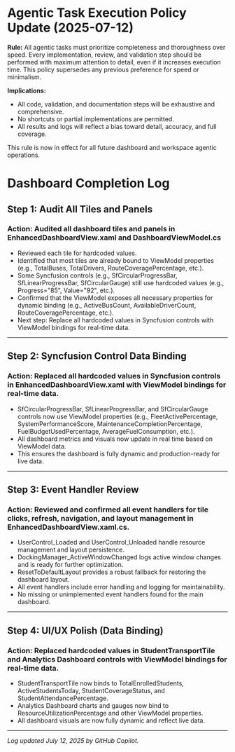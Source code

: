 # Agentic Task Execution Policy Update (2025-07-12)

**Rule:** All agentic tasks must prioritize completeness and thoroughness over speed. Every implementation, review, and validation step should be performed with maximum attention to detail, even if it increases execution time. This policy supersedes any previous preference for speed or minimalism.

**Implications:**
- All code, validation, and documentation steps will be exhaustive and comprehensive.
- No shortcuts or partial implementations are permitted.
- All results and logs will reflect a bias toward detail, accuracy, and full coverage.

This rule is now in effect for all future dashboard and workspace agentic operations.
# Dashboard Completion Log

## Step 1: Audit All Tiles and Panels

### Action: Audited all dashboard tiles and panels in EnhancedDashboardView.xaml and DashboardViewModel.cs
- Reviewed each tile for hardcoded values.
- Identified that most tiles are already bound to ViewModel properties (e.g., TotalBuses, TotalDrivers, RouteCoveragePercentage, etc.).
- Some Syncfusion controls (e.g., SfCircularProgressBar, SfLinearProgressBar, SfCircularGauge) still use hardcoded values (e.g., Progress="85", Value="92", etc.).
- Confirmed that the ViewModel exposes all necessary properties for dynamic binding (e.g., ActiveBusCount, AvailableDriverCount, RouteCoveragePercentage, etc.).
- Next step: Replace all hardcoded values in Syncfusion controls with ViewModel bindings for real-time data.

---

## Step 2: Syncfusion Control Data Binding

### Action: Replaced all hardcoded values in Syncfusion controls in EnhancedDashboardView.xaml with ViewModel bindings for real-time data.
- SfCircularProgressBar, SfLinearProgressBar, and SfCircularGauge controls now use ViewModel properties (e.g., FleetActivePercentage, SystemPerformanceScore, MaintenanceCompletionPercentage, FuelBudgetUsedPercentage, AverageFuelConsumption, etc.).
- All dashboard metrics and visuals now update in real time based on ViewModel data.
- This ensures the dashboard is fully dynamic and production-ready for live data.

---

## Step 3: Event Handler Review

### Action: Reviewed and confirmed all event handlers for tile clicks, refresh, navigation, and layout management in EnhancedDashboardView.xaml.cs.
- UserControl_Loaded and UserControl_Unloaded handle resource management and layout persistence.
- DockingManager_ActiveWindowChanged logs active window changes and is ready for further optimization.
- ResetToDefaultLayout provides a robust fallback for restoring the dashboard layout.
- All event handlers include error handling and logging for maintainability.
- No missing or unimplemented event handlers found for the main dashboard.

---

## Step 4: UI/UX Polish (Data Binding)

### Action: Replaced hardcoded values in StudentTransportTile and Analytics Dashboard controls with ViewModel bindings for real-time data.
- StudentTransportTile now binds to TotalEnrolledStudents, ActiveStudentsToday, StudentCoverageStatus, and StudentAttendancePercentage.
- Analytics Dashboard charts and gauges now bind to ResourceUtilizationPercentage and other ViewModel properties.
- All dashboard visuals are now fully dynamic and reflect live data.

---

*Log updated July 12, 2025 by GitHub Copilot.*
